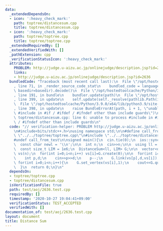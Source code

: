 ```yaml
---
data:
  _extendedDependsOn:
  - icon: ':heavy_check_mark:'
    path: toptree/distancesum.cpp
    title: toptree/distancesum.cpp
  - icon: ':heavy_check_mark:'
    path: toptree/toptree.cpp
    title: toptree/toptree.cpp
  _extendedRequiredBy: []
  _extendedVerifiedWith: []
  _pathExtension: cpp
  _verificationStatusIcon: ':heavy_check_mark:'
  attributes:
    PROBLEM: http://judge.u-aizu.ac.jp/onlinejudge/description.jsp?id=2636
    links:
    - http://judge.u-aizu.ac.jp/onlinejudge/description.jsp?id=2636
  bundledCode: "Traceback (most recent call last):\n  File \"/opt/hostedtoolcache/Python/3.9.0/x64/lib/python3.9/site-packages/onlinejudge_verify/documentation/build.py\"\
    , line 71, in _render_source_code_stat\n    bundled_code = language.bundle(stat.path,\
    \ basedir=basedir).decode()\n  File \"/opt/hostedtoolcache/Python/3.9.0/x64/lib/python3.9/site-packages/onlinejudge_verify/languages/cplusplus.py\"\
    , line 191, in bundle\n    bundler.update(path)\n  File \"/opt/hostedtoolcache/Python/3.9.0/x64/lib/python3.9/site-packages/onlinejudge_verify/languages/cplusplus_bundle.py\"\
    , line 399, in update\n    self.update(self._resolve(pathlib.Path(included), included_from=path))\n\
    \  File \"/opt/hostedtoolcache/Python/3.9.0/x64/lib/python3.9/site-packages/onlinejudge_verify/languages/cplusplus_bundle.py\"\
    , line 398, in update\n    raise BundleErrorAt(path, i + 1, \"unable to process\
    \ #include in #if / #ifdef / #ifndef other than include guards\")\nonlinejudge_verify.languages.cplusplus_bundle.BundleErrorAt:\
    \ toptree/distancesum.cpp: line 6: unable to process #include in #if / #ifdef\
    \ / #ifndef other than include guards\n"
  code: "// verification-helper: PROBLEM http://judge.u-aizu.ac.jp/onlinejudge/description.jsp?id=2636\n\
    \n#include<bits/stdc++.h>\nusing namespace std;\n\n#define call_from_test\n#include\
    \ \"../../toptree/toptree.cpp\"\n#include \"../../toptree/distancesum.cpp\"\n\
    #undef call_from_test\n\nsigned main(){\n  cin.tie(0);\n  ios::sync_with_stdio(0);\n\
    \  const char newl = '\\n';\n\n  int n;\n  cin>>n;\n\n  using ll = long long;\n\
    \  const size_t LIM = 1e6;\n  DistanceSum<ll, LIM> G;\n\n  vector<decltype(G)::Vertex*>\
    \ vs(n);\n  for(int i=0;i<n;i++) vs[i]=G.create(0);\n\n  for(int i=1;i<n;i++){\n\
    \    int p,d;\n    cin>>p>>d;\n    p--;\n    G.link(vs[p],d,vs[i]);\n  }\n\n \
    \ for(int i=0;i<n;i++){\n    G.set_vertex(vs[i],1);\n    cout<<G.query(G.centroid(vs[i]))<<newl;\n\
    \  }\n  return 0;\n}\n"
  dependsOn:
  - toptree/toptree.cpp
  - toptree/distancesum.cpp
  isVerificationFile: true
  path: test/aoj/2636.test.cpp
  requiredBy: []
  timestamp: '2020-10-27 19:04:41+09:00'
  verificationStatus: TEST_ACCEPTED
  verifiedWith: []
documentation_of: test/aoj/2636.test.cpp
layout: document
title: Distance Sum
---
```

